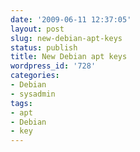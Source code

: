 ```yaml
---
date: '2009-06-11 12:37:05'
layout: post
slug: new-debian-apt-keys
status: publish
title: New Debian apt keys
wordpress_id: '728'
categories:
- Debian
- sysadmin
tags:
- apt
- Debian
- key
---
```


